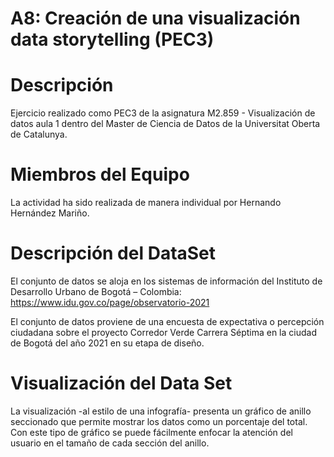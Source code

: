 # A8: Creación de una visualización data storytelling (PEC3)

# Descripción 

Ejercicio realizado como PEC3 de la asignatura M2.859 - Visualización de datos aula 1 dentro del Master de Ciencia de Datos de la Universitat Oberta de Catalunya.

# Miembros del Equipo 

La actividad ha sido realizada de manera individual por Hernando Hernández Mariño.

# Descripción del DataSet

El conjunto de datos se aloja en los sistemas de información del Instituto de Desarrollo Urbano de Bogotá – Colombia:
https://www.idu.gov.co/page/observatorio-2021

El conjunto de datos proviene de una encuesta de expectativa o percepción ciudadana sobre el proyecto Corredor Verde Carrera Séptima en la ciudad de Bogotá del año 2021 en su etapa de diseño.

# Visualización del Data Set

La visualización -al estilo de una infografía- presenta un gráfico de anillo seccionado que permite mostrar los datos como un porcentaje del total. Con este tipo de gráfico se puede fácilmente enfocar la atención del usuario en el tamaño de cada sección del anillo.

